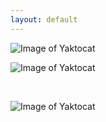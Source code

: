 ```yaml
---
layout: default
---
```


![Image of Yaktocat](https://octodex.github.com/images/yaktocat.png)
<br>

![Image of Yaktocat](https://octodex.github.com/images/yaktocat.png)

<br>

![Image of Yaktocat](https://octodex.github.com/images/yaktocat.png)

